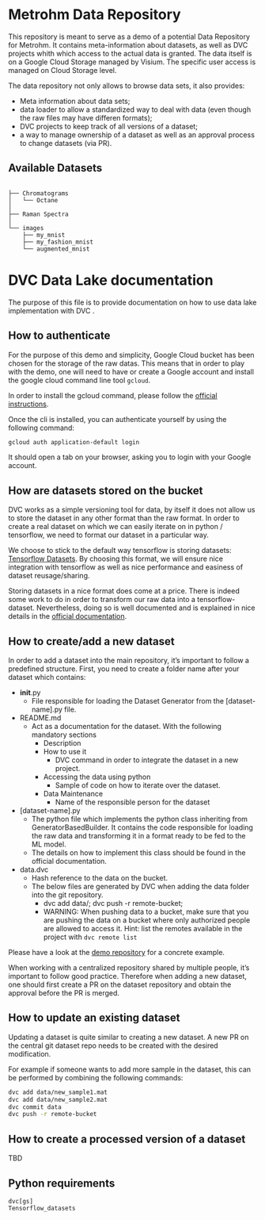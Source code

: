 
# Metrohm Data Repository
This repository is meant to serve as a demo of a potential Data Repository for Metrohm. It contains meta-information about datasets, as well as DVC projects whith which access to the actual data is granted. The data itself is on a Google Cloud Storage managed by Visium. The specific user access is managed on Cloud Storage level.

The data repository not only allows to browse data sets, it also provides:
- Meta information about data sets;
- data loader to allow a standardized way to deal with data (even though the raw files may have differen formats);
- DVC projects to keep track of all versions of a dataset;
- a way to manage ownership of a dataset as well as an approval process to change datasets (via PR).

## Available Datasets
```

├── Chromatograms
│   └── Octane                            
│
├── Raman Spectra               
│
└── images          
    ├── my_mnist
    ├── my_fashion_mnist
    └── augmented_mnist                          
```



# DVC Data Lake documentation
The purpose of this file is to provide documentation on how to use data lake implementation with DVC .
## How to authenticate
For the purpose of this demo and simplicity, Google Cloud bucket has been chosen for the storage of the raw datas. This means that in order to play with the demo, one will need to have or create a Google account and install the google cloud command line tool `gcloud`.

In order to install the gcloud command, please follow the [official instructions](https://cloud.google.com/sdk/docs/install).

Once the cli is installed, you can authenticate yourself by using the following command:

```bash
gcloud auth application-default login
```
It should open a tab on your browser, asking you to login with your Google account.

## How are datasets stored on the bucket
DVC works as a simple versioning tool for data, by itself it does not allow us to store the dataset in any other format than the raw format. In order to create a real dataset on which we can easily iterate on in python / tensorflow, we need to format our dataset in a particular way.

We choose to stick to the default way tensorflow is storing datasets: [Tensorflow Datasets](https://www.tensorflow.org/datasets). By choosing this format, we will ensure nice integration with tensorflow as well as nice performance and easiness of dataset reusage/sharing.

Storing datasets in a nice format does come at a price. There is indeed some work to do in order to transform our raw data into a tensorflow-dataset. Nevertheless, doing so is well documented and is explained in nice details in the [official documentation](https://www.tensorflow.org/datasets/add_dataset).
## How to create/add a new dataset
In order to add a dataset into the main repository, it’s important to follow a predefined structure. First, you need to create a folder name after your dataset which contains:
- __init__.py
   - File responsible for loading the Dataset Generator from the [dataset-name].py file.
- README.md
   - Act as a documentation for the dataset. With the following mandatory sections
      - Description
      - How to use it
         - DVC command in order to integrate the dataset in a new project.
      - Accessing the data using python
         - Sample of code on how to iterate over the dataset.
      - Data Maintenance
         - Name of the responsible person for the dataset
- [dataset-name].py
   - The python file which implements the python class inheriting from GeneratorBasedBuilder. It contains the code responsible for loading the raw data and transforming it in a format ready to be fed to the ML model.
   - The details on how to implement this class should be found in the official documentation.
- data.dvc
   - Hash reference to the data on the bucket.
   - The below files are generated by DVC when adding the data folder into the git repository.
      - dvc add data/; dvc push -r remote-bucket;
      - WARNING: When pushing data to a bucket, make sure that you are pushing the data on a bucket where only authorized people are allowed to access it. Hint: list the remotes available in the project with `dvc remote list` 

Please have a look at the [demo repository](https://github.com/VisiumCH/metrohm-dvc-demo/tree/master/images/my_mnist) for a concrete example.

When working with a centralized repository shared by multiple people, it’s important to follow good practice. Therefore when adding a new dataset, one should first create a PR on the dataset repository and obtain the approval before the PR is merged.

## How to update an existing dataset

Updating a dataset is quite similar to creating a new dataset. A new PR on the central git dataset repo needs to be created with the desired modification.

For example if someone wants to add more sample in the dataset, this can be performed by combining the following commands:

```bash
dvc add data/new_sample1.mat
dvc add data/new_sample2.mat
dvc commit data
dvc push -r remote-bucket
``` 
## How to create a processed version of a dataset
TBD

## Python requirements
```
dvc[gs]
Tensorflow_datasets
```
